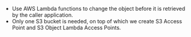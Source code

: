 - Use AWS Lambda functions to change the object before it is retrieved by the caller application.
- Only one S3 bucket is needed, on top of which we create S3 Access Point and S3 Object Lambda Access Points.
